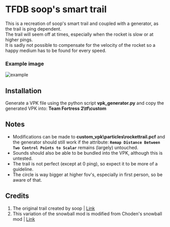 # TFDB soop's smart trail
This is a recreation of soop's smart trail and coupled with a generator, as the trail is ping dependent. \
The trail will seem off at times, especially when the rocket is slow or at higher pings. \
It is sadly not possible to compensate for the velocity of the rocket so a happy medium has to be found for every speed.
### Example image
![example](https://github.com/Mikah31/TFDB-soops-trails/blob/main/example.png?raw=true)

## Installation
Generate a VPK file using the python script **vpk_generator.py** and copy the generated VPK into: **Team Fortress 2\tf\custom**

## Notes
- Modifications can be made to **custom_vpk\particles\rockettrail.pcf** and the generator should still work if the attribute: **`Remap Distance Between Two Control Points to Scalar`** remains (largely) untouched.
- Sounds should also be able to be bundled into the VPK, although this is untested.
- The trail is not perfect (except at 0 ping), so expect it to be more of a guideline.
- The circle is way bigger at higher fov's, especially in first person, so be aware of that.

## Credits
1. The original trail created by soop | [Link](https://www.youtube.com/watch?v=C5735HWVj9s)
2. This variation of the snowball mod is modified from Choden's snowball mod | [Link](https://github.com/flawfree/tfdbqol)

